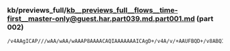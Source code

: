 ### kb/previews_full/kb__previews_full__flows__time-first__master-only@guest.har.part039.md.part001.md (part 002)

```md
/v4AAgICAP///wAA/wAA/wAAAP8AAAACAQIAAAAAAAICAgD+/v4A/v/+AAUFBQD+/v8ABQIDAAIDAwACAQIA/f/8AAM
```

```
